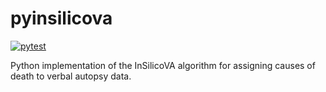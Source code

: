 # pyinsilicova

[![pytest](https://github.com/verbal-autopsy-software/pyinsilicova/actions/workflows/python-package.yml/badge.svg)](https://github.com/verbal-autopsy-software/pyinsilicova/actions)


Python implementation of the InSilicoVA algorithm for assigning causes of death to verbal autopsy data.
